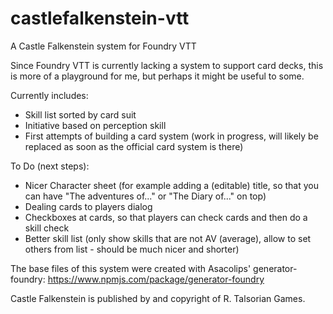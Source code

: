 # castlefalkenstein-vtt

A Castle Falkenstein system for Foundry VTT

Since Foundry VTT is currently lacking a system to support card decks, this is more of a playground for me, but perhaps it might be useful to some. 

Currently includes:

+ Skill list sorted by card suit
+ Initiative based on perception skill
+ First attempts of building a card system (work in progress, will likely be replaced as soon as the official card system is there)

To Do (next steps):

+ Nicer Character sheet (for example adding a (editable) title, so that you can have "The adventures of..." or "The Diary of..." on top)
+ Dealing cards to players dialog
+ Checkboxes at cards, so that players can check cards and then do a skill check
+ Better skill list (only show skills that are not AV (average), allow to set others from list - should be much nicer and shorter)

The base files of this system were created with Asacolips' generator-foundry:
      https://www.npmjs.com/package/generator-foundry

Castle Falkenstein is published by and copyright of R. Talsorian Games.